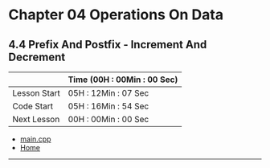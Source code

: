 # Chapter 04 Operations On Data

## 4.4 Prefix And Postfix - Increment And Decrement

||Time (00H : 00Min : 00 Sec)|
|-|-|
 |Lesson Start           | 05H : 12Min : 07 Sec |  
 |Code Start             | 05H : 16Min : 54 Sec |  
 |Next Lesson            | 00H : 00Min : 00 Sec | 
* [main.cpp](./main.cpp)
* [Home](/README.md)

---
